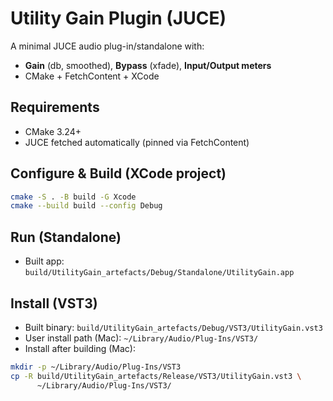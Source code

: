 # Utility Gain Plugin (JUCE)

A minimal JUCE audio plug-in/standalone with:
- **Gain** (db, smoothed), **Bypass** (xfade), **Input/Output meters**
- CMake + FetchContent + XCode

## Requirements
- CMake 3.24+
- JUCE fetched automatically (pinned via FetchContent)

## Configure & Build (XCode project)
```bash
cmake -S . -B build -G Xcode
cmake --build build --config Debug
```

## Run (Standalone)
- Built app: ```build/UtilityGain_artefacts/Debug/Standalone/UtilityGain.app```

## Install (VST3)
- Built binary: ```build/UtilityGain_artefacts/Debug/VST3/UtilityGain.vst3```
- User install path (Mac): ```~/Library/Audio/Plug-Ins/VST3/```
- Install after building (Mac):
```bash
mkdir -p ~/Library/Audio/Plug-Ins/VST3
cp -R build/UtilityGain_artefacts/Release/VST3/UtilityGain.vst3 \
      ~/Library/Audio/Plug-Ins/VST3/
```


